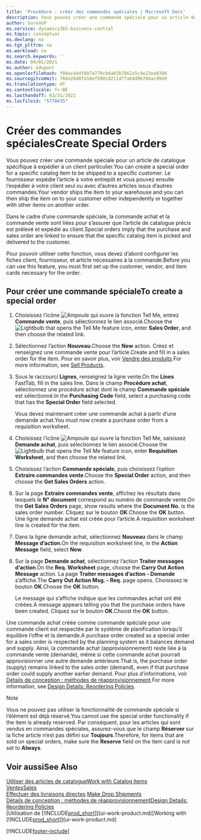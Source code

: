 ```yaml
---
title: 'Procédure : créer des commandes spéciales | Microsoft Docs'
description: Vous pouvez créer une commande spéciale pour un article de catalogue spécifique à expédier à un client particulier. Le fournisseur expédie l’article à votre entrepôt et vous pouvez ensuite l’expédier à votre client seul ou avec d’autres articles issus d’autres commandes.
author: SorenGP
ms.service: dynamics365-business-central
ms.topic: conceptual
ms.devlang: na
ms.tgt_pltfrm: na
ms.workload: na
ms.search.keywords: ''
ms.date: 04/01/2021
ms.author: edupont
ms.openlocfilehash: f04ac444f807a778cbda03b7062a5c4e23ea8386
ms.sourcegitcommit: 766e2840fd16efb901d211d7fa64d96766ac99d9
ms.translationtype: HT
ms.contentlocale: fr-BE
ms.lasthandoff: 03/31/2021
ms.locfileid: "5778435"
---
```

# <a name="create-special-orders"></a><span data-ttu-id="acd41-104">Créer des commandes spéciales</span><span class="sxs-lookup"><span data-stu-id="acd41-104">Create Special Orders</span></span>
<span data-ttu-id="acd41-105">Vous pouvez créer une commande spéciale pour un article de catalogue spécifique à expédier à un client particulier.</span><span class="sxs-lookup"><span data-stu-id="acd41-105">You can create a special order for a specific catalog item to be shipped to a specific customer.</span></span> <span data-ttu-id="acd41-106">Le fournisseur expédie l’article à votre entrepôt et vous pouvez ensuite l’expédier à votre client seul ou avec d’autres articles issus d’autres commandes.</span><span class="sxs-lookup"><span data-stu-id="acd41-106">Your vendor ships the item to your warehouse and you can then ship the item on to your customer either independently or together with other items on another order.</span></span>  

<span data-ttu-id="acd41-107">Dans le cadre d’une commande spéciale, la commande achat et la commande vente sont liées pour s’assurer que l’article de catalogue précis est prélevé et expédié au client.</span><span class="sxs-lookup"><span data-stu-id="acd41-107">Special orders imply that the purchase and sales order are linked to ensure that the specific catalog item is picked and delivered to the customer.</span></span>  

<span data-ttu-id="acd41-108">Pour pouvoir utiliser cette fonction, vous devez d’abord configurer les fiches client, fournisseur, et article nécessaires à la commande.</span><span class="sxs-lookup"><span data-stu-id="acd41-108">Before you can use this feature, you must first set up the customer, vendor, and item cards necessary for the order.</span></span>  

## <a name="to-create-a-special-order"></a><span data-ttu-id="acd41-109">Pour créer une commande spéciale</span><span class="sxs-lookup"><span data-stu-id="acd41-109">To create a special order</span></span>  
1.  <span data-ttu-id="acd41-110">Choisissez l’icône ![Ampoule qui ouvre la fonction Tell Me](media/ui-search/search_small.png "Dites-moi ce que vous voulez faire"), entrez **Commande vente**, puis sélectionnez le lien associé.</span><span class="sxs-lookup"><span data-stu-id="acd41-110">Choose the ![Lightbulb that opens the Tell Me feature](media/ui-search/search_small.png "Tell me what you want to do") icon, enter **Sales Order**, and then choose the related link.</span></span>  
2. <span data-ttu-id="acd41-111">Sélectionnez l’action **Nouveau**.</span><span class="sxs-lookup"><span data-stu-id="acd41-111">Choose the **New** action.</span></span> <span data-ttu-id="acd41-112">Créez et renseignez une commande vente pour l’article.</span><span class="sxs-lookup"><span data-stu-id="acd41-112">Create and fill in a  sales order for the item.</span></span> <span data-ttu-id="acd41-113">Pour en savoir plus, voir [Vendre des produits](sales-how-sell-products.md).</span><span class="sxs-lookup"><span data-stu-id="acd41-113">For more information, see [Sell Products](sales-how-sell-products.md).</span></span>
3.  <span data-ttu-id="acd41-114">Sous le raccourci **Lignes**, renseignez la ligne vente.</span><span class="sxs-lookup"><span data-stu-id="acd41-114">On the **Lines** FastTab, fill in the sales line.</span></span> <span data-ttu-id="acd41-115">Dans le champ **Procédure achat**, sélectionnez une procédure achat dont le champ **Commande spéciale** est sélectionné.</span><span class="sxs-lookup"><span data-stu-id="acd41-115">In the **Purchasing Code** field, select a purchasing code that has the **Special Order** field selected.</span></span>

    <span data-ttu-id="acd41-116">Vous devez maintenant créer une commande achat à partir d’une demande achat.</span><span class="sxs-lookup"><span data-stu-id="acd41-116">You must now create a purchase order from a requisition worksheet.</span></span>  
4. <span data-ttu-id="acd41-117">Choisissez l’icône ![Ampoule qui ouvre la fonction Tell Me](media/ui-search/search_small.png "Dites-moi ce que vous voulez faire"), saisissez **Demande achat**, puis sélectionnez le lien associé.</span><span class="sxs-lookup"><span data-stu-id="acd41-117">Choose the ![Lightbulb that opens the Tell Me feature](media/ui-search/search_small.png "Tell me what you want to do") icon, enter **Requisition Worksheet**, and then choose the related link.</span></span>  
5. <span data-ttu-id="acd41-118">Choisissez l’action **Commande spéciale**, puis choisissez l’option **Extraire commandes vente**.</span><span class="sxs-lookup"><span data-stu-id="acd41-118">Choose the **Special Order** action, and then choose the **Get Sales Orders** action.</span></span>  
6.  <span data-ttu-id="acd41-119">Sur la page **Extraire commandes vente**, affichez les résultats dans lesquels le **N° document** correspond au numéro de commande vente.</span><span class="sxs-lookup"><span data-stu-id="acd41-119">On the **Get Sales Orders** page, show results where the **Document No.** is the sales order number.</span></span> <span data-ttu-id="acd41-120">Cliquez sur le bouton **OK**.</span><span class="sxs-lookup"><span data-stu-id="acd41-120">Choose the **OK** button.</span></span> <span data-ttu-id="acd41-121">Une ligne demande achat est créée pour l’article.</span><span class="sxs-lookup"><span data-stu-id="acd41-121">A requisition worksheet line is created for the item.</span></span>  
7.  <span data-ttu-id="acd41-122">Dans la ligne demande achat, sélectionnez **Nouveau** dans le champ **Message d’action**.</span><span class="sxs-lookup"><span data-stu-id="acd41-122">On the requisition worksheet line, in the **Action Message** field, select **New**.</span></span>  
8.  <span data-ttu-id="acd41-123">Sur la page **Demande achat**, sélectionnez l’action **Traiter messages d’action**.</span><span class="sxs-lookup"><span data-stu-id="acd41-123">On the **Req. Worksheet** page, choose the **Carry Out Action Message** action.</span></span> <span data-ttu-id="acd41-124">La page **Traiter messages d’action - Demande** s’affiche.</span><span class="sxs-lookup"><span data-stu-id="acd41-124">The **Carry Out Action Msg. - Req.** page opens.</span></span> <span data-ttu-id="acd41-125">Choisissez le bouton **OK**.</span><span class="sxs-lookup"><span data-stu-id="acd41-125">Choose the **OK** button.</span></span>  

    <span data-ttu-id="acd41-126">Le message qui s’affiche indique que les commandes achat ont été créées.</span><span class="sxs-lookup"><span data-stu-id="acd41-126">A message appears telling you that the purchase orders have been created.</span></span> <span data-ttu-id="acd41-127">Cliquez sur le bouton **OK**.</span><span class="sxs-lookup"><span data-stu-id="acd41-127">Choost the **OK** button.</span></span>  

<span data-ttu-id="acd41-128">Une commande achat créée comme commande spéciale pour une commande client est respectée par le système de planification lorsqu’il équilibre l’offre et la demande.</span><span class="sxs-lookup"><span data-stu-id="acd41-128">A purchase order created as a special order for a sales order is respected by the planning system as it balances demand and supply.</span></span> <span data-ttu-id="acd41-129">Ainsi, la commande achat (approvisionnement) reste liée à la commande vente (demande), même si cette commande achat pourrait approvisionner une autre demande antérieure.</span><span class="sxs-lookup"><span data-stu-id="acd41-129">That is, the purchase order (supply) remains linked to the sales order (demand), even if that purchase order could supply another earlier demand.</span></span> <span data-ttu-id="acd41-130">Pour plus d’informations, voir [Détails de conception : méthodes de réapprovisionnement](design-details-reservation-order-tracking-and-action-messaging.md).</span><span class="sxs-lookup"><span data-stu-id="acd41-130">For more information, see [Design Details: Reordering Policies](design-details-reservation-order-tracking-and-action-messaging.md).</span></span>  

> [!NOTE]  
>  <span data-ttu-id="acd41-131">Vous ne pouvez pas utiliser la fonctionnalité de commande spéciale si l’élément est déjà réservé.</span><span class="sxs-lookup"><span data-stu-id="acd41-131">You cannot use the special order functionality if the item is already reserved.</span></span> <span data-ttu-id="acd41-132">Par conséquent, pour les articles qui sont vendus en commandes spéciales, assurez\-vous que le champ **Réserver** sur la fiche article n’est pas défini sur **Toujours**.</span><span class="sxs-lookup"><span data-stu-id="acd41-132">Therefore, for items that are sold on special orders, make sure the **Reserve** field on the item card is not set to **Always**.</span></span>  

## <a name="see-also"></a><span data-ttu-id="acd41-133">Voir aussi</span><span class="sxs-lookup"><span data-stu-id="acd41-133">See Also</span></span>  
[<span data-ttu-id="acd41-134">Utiliser des articles de catalogue</span><span class="sxs-lookup"><span data-stu-id="acd41-134">Work with Catalog Items</span></span>](inventory-how-work-nonstock-items.md)  
[<span data-ttu-id="acd41-135">Ventes</span><span class="sxs-lookup"><span data-stu-id="acd41-135">Sales</span></span>](sales-manage-sales.md)  
<span data-ttu-id="acd41-136">[Effectuer des livraisons directes](sales-how-drop-shipment.md) </span><span class="sxs-lookup"><span data-stu-id="acd41-136">[Make Drop Shipments](sales-how-drop-shipment.md) </span></span>  
[<span data-ttu-id="acd41-137">Détails de conception : méthodes de réapprovisionnement</span><span class="sxs-lookup"><span data-stu-id="acd41-137">Design Details: Reordering Policies</span></span>](design-details-reservation-order-tracking-and-action-messaging.md)  
<span data-ttu-id="acd41-138">[Utilisation de [!INCLUDE[prod_short](includes/prod_short.md)]](ui-work-product.md)</span><span class="sxs-lookup"><span data-stu-id="acd41-138">[Working with [!INCLUDE[prod_short](includes/prod_short.md)]](ui-work-product.md)</span></span>


[!INCLUDE[footer-include](includes/footer-banner.md)]